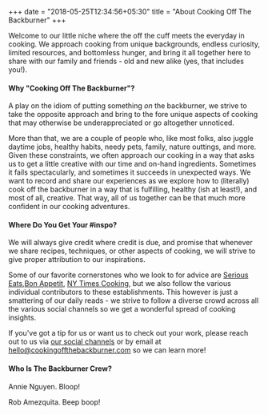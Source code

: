 +++
date = "2018-05-25T12:34:56+05:30"
title = "About Cooking Off The Backburner"
+++

Welcome to our little niche where the off the cuff meets the everyday in cooking. We approach cooking from unique backgrounds, endless curiosity, limited resources, and bottomless hunger, and bring it all together here to share with our family and friends - old and new alike (yes, that includes you!). 

#### Why "Cooking Off The Backburner"?

A play on the idiom of putting something _on_ the backburner, we strive to take the opposite approach and bring to the fore unique aspects of cooking that may otherwise be underappreciated or go altogether unnoticed. 

More than that, we are a couple of people who, like most folks, also juggle daytime jobs, healthy habits, needy pets, family, nature outtings, and more. Given these constraints, we often approach our cooking in a way that asks us to get a little creative with our time and on-hand ingredients. Sometimes it fails spectacularly, and sometimes it succeeds in unexpected ways. We want to record and share our experiences as we explore how to (literally) cook off the backburner in a way that is fulfilling, healthy (ish at least!), and most of all, creative. That way, all of us together can be that much more confident in our cooking adventures.

#### Where Do You Get Your #inspo?

We will always give credit where credit is due, and promise that whenever we share recipes, techniques, or other aspects of cooking, we will strive to give proper attribution to our inspirations. 

Some of our favorite cornerstones who we look to for advice are [Serious Eats](https://seriouseats.com),[Bon Appetit](https://www.bonappetit.com/), [NY Times Cooking](https://cooking.nytimes.com/), but we also follow the various individual contributors to these establishments. This however is just a smattering of our daily reads - we strive to follow a diverse crowd across all the various social channels so we get a wonderful spread of cooking insights.

If you've got a tip for us or want us to check out your work, please reach out to us via [our social channels](http://cookingoffthebackburner.com/contact) or by email at [hello@cookingoffthebackburner.com](hello@cookingoffthebackburner.com) so we can learn more!

#### Who Is The Backburner Crew? 

Annie Nguyen. Bloop!

Rob Amezquita. Beep boop!



